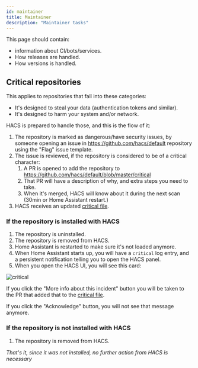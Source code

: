 ```yaml
---
id: maintainer
title: Maintainer
description: "Maintainer tasks"
---
```


This page should contain:

- information about CI/bots/services.
- How releases are handled.
- How versions is handled.








## Critical repositories

This applies to repositories that fall into these categories:

- It's designed to steal your data (authentication tokens and similar).
- It's designed to harm your system and/or network.

HACS is prepared to handle those, and this is the flow of it:

1. The repository is marked as dangerous/have security issues, by someone opening an issue in https://github.com/hacs/default repository using the "Flag" issue template.
2. The issue is reviewed, if the repository is considered to be of a critical character:
    1. A PR is opened to add the repository to https://github.com/hacs/default/blob/master/critical
    2. That PR will have a description of why, and extra steps you need to take.
    3. When it's merged, HACS will know about it during the next scan (30min or Home Assistant restart.)
3. HACS receives an updated [critical file](https://github.com/hacs/default/blob/master/critical).

### If the repository is installed with HACS

1. The repository is uninstalled.
2. The repository is removed from HACS.
3. Home Assistant is restarted to make sure it's not loaded anymore.
4. When Home Assistant starts up, you will have a `critical` log entry, and a persistent notification telling you to open the HACS panel.
5. When you open the HACS UI, you will see this card:

![critical](/img/critical.png)

If you click the "More info about this incident" button you will be taken to the PR that added that to the [critical file](https://github.com/hacs/default/blob/master/critical).

If you click the "Acknowledge" button, you will not see that message anymore.

### If the repository is not installed with HACS

1. The repository is removed from HACS.

_That's it, since it was not installed, no further action from HACS is necessary_